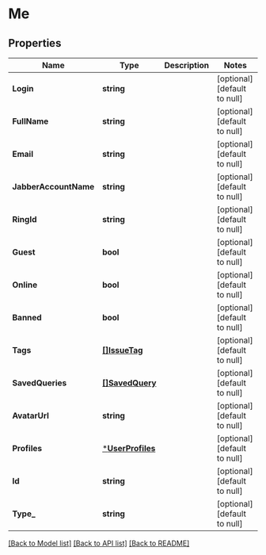 # Me

## Properties
Name | Type | Description | Notes
------------ | ------------- | ------------- | -------------
**Login** | **string** |  | [optional] [default to null]
**FullName** | **string** |  | [optional] [default to null]
**Email** | **string** |  | [optional] [default to null]
**JabberAccountName** | **string** |  | [optional] [default to null]
**RingId** | **string** |  | [optional] [default to null]
**Guest** | **bool** |  | [optional] [default to null]
**Online** | **bool** |  | [optional] [default to null]
**Banned** | **bool** |  | [optional] [default to null]
**Tags** | [**[]IssueTag**](IssueTag.md) |  | [optional] [default to null]
**SavedQueries** | [**[]SavedQuery**](SavedQuery.md) |  | [optional] [default to null]
**AvatarUrl** | **string** |  | [optional] [default to null]
**Profiles** | [***UserProfiles**](UserProfiles.md) |  | [optional] [default to null]
**Id** | **string** |  | [optional] [default to null]
**Type_** | **string** |  | [optional] [default to null]

[[Back to Model list]](../README.md#documentation-for-models) [[Back to API list]](../README.md#documentation-for-api-endpoints) [[Back to README]](../README.md)

